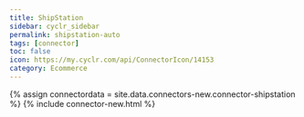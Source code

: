 ```yaml
---
title: ShipStation
sidebar: cyclr_sidebar
permalink: shipstation-auto
tags: [connector]
toc: false
icon: https://my.cyclr.com/api/ConnectorIcon/14153
category: Ecommerce
---
```

{% assign connectordata = site.data.connectors-new.connector-shipstation %}
{% include connector-new.html %}	